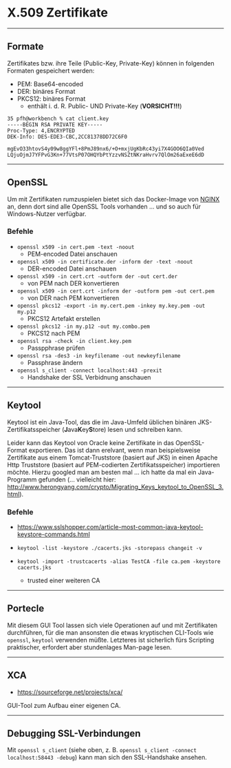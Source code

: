 # X.509 Zertifikate

---

## Formate

Zertifikates bzw. ihre Teile (Public-Key, Private-Key) können in folgenden Formaten gespeichert werden:

* PEM: Base64-encoded 
* DER: binäres Format
* PKCS12: binäres Format
  * enthält i. d. R. Public- UND Private-Key (**VORSICHT!!!**)
 
```
35 pfh@workbench % cat client.key
-----BEGIN RSA PRIVATE KEY-----
Proc-Type: 4,ENCRYPTED
DEK-Info: DES-EDE3-CBC,2CC81378DD72C6F0

mgEvO33htovS4y09w8ggYFl+8PmJ89nx6/+O+mxjUgKbRc43yi7X4GOO6QIa0Ved
LQjuOjmJ7YFPvG3Kn+77VtsP07OHQYbPtYzzvNSZtNKraHvrv7QlOm26aExeE6dD
```

---

## OpenSSL

Um mit Zertifikaten rumzuspielen bietet sich das Docker-Image von [NGINX](https://hub.docker.com/_/nginx/) an, denn dort sind alle OpenSSL Tools vorhanden ... und so auch für Windows-Nutzer verfügbar.

### Befehle

* ``openssl x509 -in cert.pem -text -noout``
  * PEM-encoded Datei anschauen
* ``openssl x509 -in certificate.der -inform der -text -noout``
  * DER-encoded Datei anschauen
* ``openssl x509 -in cert.crt -outform der -out cert.der``
  * von PEM nach DER konvertieren
* ``openssl x509 -in cert.crt -inform der -outform pem -out cert.pem``
  * von DER nach PEM konvertieren
* ``openssl pkcs12 -export -in my.cert.pem -inkey my.key.pem -out my.p12`` 
  * PKCS12 Artefakt erstellen
* ``openssl pkcs12 -in my.p12 -out my.combo.pem``
  * PKCS12 nach PEM
* ``openssl rsa -check -in client.key.pem``
  * Passpphrase prüfen
* ``openssl rsa -des3 -in keyfilename -out newkeyfilename``
  * Passphrase ändern
* ``openssl s_client -connect localhost:443 -prexit``
  * Handshake der SSL Verbidnung anschauen

---

## Keytool

Keytool ist ein Java-Tool, das die im Java-Umfeld üblichen binären JKS-Zertifikatsspeicher (**J**ava**K**ey**S**tore) lesen und schreiben kann.

Leider kann das Keytool von Oracle keine Zertifikate in das OpenSSL-Format exportieren. Das ist dann erelvant, wenn man beispielsweise Zertifikate aus einem Tomcat-Truststore (basiert auf JKS) in einen Apache Http Truststore (basiert auf PEM-codierten Zertifikatsspeicher) importieren möchte. Hierzu googled man am besten mal ... ich hatte da mal ein Java-Programm gefunden (... vielleicht hier: http://www.herongyang.com/crypto/Migrating_Keys_keytool_to_OpenSSL_3.html).

### Befehle

* https://www.sslshopper.com/article-most-common-java-keytool-keystore-commands.html

* ``keytool -list -keystore ./cacerts.jks -storepass changeit -v``
* ``keytool -import -trustcacerts -alias TestCA -file ca.pem -keystore cacerts.jks``
  * trusted einer weiteren CA

---

## Portecle

Mit diesem GUI Tool lassen sich viele Operationen auf und mit Zertifikaten durchführen, für die man ansonsten die etwas kryptischen CLI-Tools wie ``openssl``, ``keytool`` verwenden müßte. Letzteres ist sicherlich fürs Scripting praktischer, erfordert aber stundenlages Man-page lesen. 

---

## XCA

* https://sourceforge.net/projects/xca/

GUI-Tool zum Aufbau einer eigenen CA.

---

## Debugging SSL-Verbindungen

Mit ``openssl s_client`` (siehe oben, z. B. `openssl s_client -connect localhost:58443 -debug`) kann man sich den SSL-Handshake ansehen.